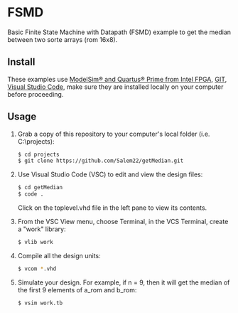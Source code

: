 # FSMD
Basic Finite State Machine with Datapath (FSMD) example to get the median between two sorte arrays (rom 16x8).

## Install

These examples use [ModelSim&reg; and Quartus&reg; Prime from Intel FPGA](http://fpgasoftware.intel.com/?edition=lite), [GIT](https://git-scm.com/download/win), [Visual Studio Code](https://code.visualstudio.com/download), make sure they are installed locally on your computer before proceeding.

## Usage

1. Grab a copy of this repository to your computer's local folder (i.e. C:\projects):

    ```sh
    $ cd projects
    $ git clone https://github.com/Salem22/getMedian.git
    ```
2. Use Visual Studio Code (VSC) to edit and view the design files:

    ```sh
    $ cd getMedian
    $ code .
    ```
    Click on the toplevel.vhd file in the left pane to view its contents.
    
3. From the VSC View menu, choose Terminal, in the VCS Terminal, create a "work" library:

    ```sh
    $ vlib work
    ```
    
4. Compile all the design units:

    ```sh
    $ vcom *.vhd
    ```
    
5. Simulate your design. For example, if n = 9, then it will get the median of the first 9 elements of a_rom and b_rom:

    ```sh
    $ vsim work.tb
    ```
